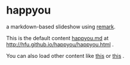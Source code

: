 # happyou
a markdown-based slideshow using [remark](http://remarkjs.com/).

This is the default content [happyou.md](https://github.com/hfu/happyou/blob/gh-pages/happyou.md) at http://hfu.github.io/happyou/happyou.html .

You can also load other content like [this](http://hfu.github.io/happyou/happyou.html?https://raw.githubusercontent.com/hfu/happyou/gh-pages/README.md) or [this](http://hfu.github.io/happyou/happyou.html?https://raw.githubusercontent.com/hfu/happyou/gh-pages/japanese.md) .
